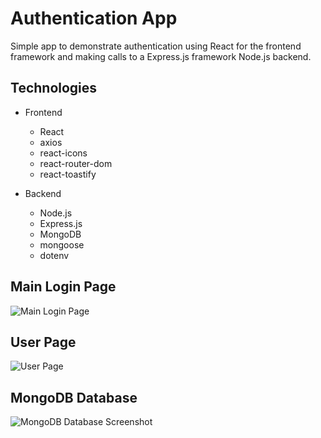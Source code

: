 # Authentication App

Simple app to demonstrate authentication using React for the frontend framework and making calls to a Express.js framework Node.js backend.

## Technologies
- Frontend
   - React
   - axios
   - react-icons
   - react-router-dom
   - react-toastify

- Backend
   - Node.js
   - Express.js
   - MongoDB
   - mongoose
   - dotenv

## Main Login Page
![Main Login Page](/assets/maing-login-page.jpg?raw=true)

## User Page
![User Page](/assets/user-page.jpg?raw=true)

## MongoDB Database
![MongoDB Database Screenshot](/assets/mongodb-view.jpg?raw=true)
